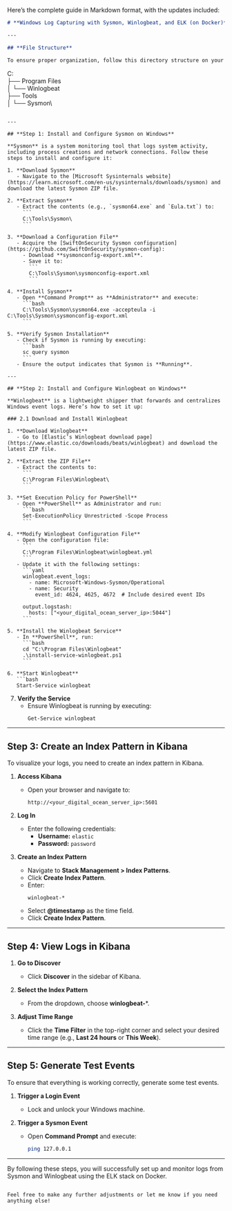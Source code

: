 Here’s the complete guide in Markdown format, with the updates included:

```markdown
# **Windows Log Capturing with Sysmon, Winlogbeat, and ELK (on Docker)**

---

## **File Structure**

To ensure proper organization, follow this directory structure on your Windows machine:

```
C:\
 ├── Program Files\
 │    └── Winlogbeat\
 ├── Tools\
 │    └── Sysmon\
```

---

## **Step 1: Install and Configure Sysmon on Windows**

**Sysmon** is a system monitoring tool that logs system activity, including process creations and network connections. Follow these steps to install and configure it:

1. **Download Sysmon**
   - Navigate to the [Microsoft Sysinternals website](https://learn.microsoft.com/en-us/sysinternals/downloads/sysmon) and download the latest Sysmon ZIP file.

2. **Extract Sysmon**
   - Extract the contents (e.g., `sysmon64.exe` and `Eula.txt`) to:
     ```
     C:\Tools\Sysmon\
     ```

3. **Download a Configuration File**
   - Acquire the [SwiftOnSecurity Sysmon configuration](https://github.com/SwiftOnSecurity/sysmon-config):
     - Download **sysmonconfig-export.xml**.
     - Save it to:
       ```
       C:\Tools\Sysmon\sysmonconfig-export.xml
       ```

4. **Install Sysmon**
   - Open **Command Prompt** as **Administrator** and execute:
     ```bash
     C:\Tools\Sysmon\sysmon64.exe -accepteula -i C:\Tools\Sysmon\sysmonconfig-export.xml
     ```

5. **Verify Sysmon Installation**
   - Check if Sysmon is running by executing:
     ```bash
     sc query sysmon
     ```
   - Ensure the output indicates that Sysmon is **Running**.

---

## **Step 2: Install and Configure Winlogbeat on Windows**

**Winlogbeat** is a lightweight shipper that forwards and centralizes Windows event logs. Here’s how to set it up:

### 2.1 Download and Install Winlogbeat

1. **Download Winlogbeat**
   - Go to [Elastic’s Winlogbeat download page](https://www.elastic.co/downloads/beats/winlogbeat) and download the latest ZIP file.

2. **Extract the ZIP File**
   - Extract the contents to:
     ```
     C:\Program Files\Winlogbeat\
     ```

3. **Set Execution Policy for PowerShell**
   - Open **PowerShell** as Administrator and run:
     ```bash
     Set-ExecutionPolicy Unrestricted -Scope Process
     ```

4. **Modify Winlogbeat Configuration File**
   - Open the configuration file:
     ```
     C:\Program Files\Winlogbeat\winlogbeat.yml
     ```
   - Update it with the following settings:
     ```yaml
     winlogbeat.event_logs:
       - name: Microsoft-Windows-Sysmon/Operational
       - name: Security
         event_id: 4624, 4625, 4672  # Include desired event IDs

     output.logstash:
       hosts: ["<your_digital_ocean_server_ip>:5044"]
     ```

5. **Install the Winlogbeat Service**
   - In **PowerShell**, run:
     ```bash
     cd "C:\Program Files\Winlogbeat"
     .\install-service-winlogbeat.ps1
     ```

6. **Start Winlogbeat**
   ```bash
   Start-Service winlogbeat
   ```

7. **Verify the Service**
   - Ensure Winlogbeat is running by executing:
     ```bash
     Get-Service winlogbeat
     ```

---

## **Step 3: Create an Index Pattern in Kibana**

To visualize your logs, you need to create an index pattern in Kibana.

1. **Access Kibana**
   - Open your browser and navigate to:
     ```
     http://<your_digital_ocean_server_ip>:5601
     ```

2. **Log In**
   - Enter the following credentials:
     - **Username:** `elastic`
     - **Password:** `password`

3. **Create an Index Pattern**
   - Navigate to **Stack Management > Index Patterns**.
   - Click **Create Index Pattern**.
   - Enter:
     ```
     winlogbeat-*
     ```
   - Select **@timestamp** as the time field.
   - Click **Create Index Pattern**.

---

## **Step 4: View Logs in Kibana**

1. **Go to Discover**
   - Click **Discover** in the sidebar of Kibana.

2. **Select the Index Pattern**
   - From the dropdown, choose **winlogbeat-***.

3. **Adjust Time Range**
   - Click the **Time Filter** in the top-right corner and select your desired time range (e.g., **Last 24 hours** or **This Week**).

---

## **Step 5: Generate Test Events**

To ensure that everything is working correctly, generate some test events.

1. **Trigger a Login Event**
   - Lock and unlock your Windows machine.

2. **Trigger a Sysmon Event**
   - Open **Command Prompt** and execute:
     ```bash
     ping 127.0.0.1
     ```

---

By following these steps, you will successfully set up and monitor logs from Sysmon and Winlogbeat using the ELK stack on Docker.
```

Feel free to make any further adjustments or let me know if you need anything else!
